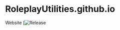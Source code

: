 # RoleplayUtilities.github.io
Website
[![Release](https://img.shields.io/github/releases/https://github.com/Roleplay-Utilities/MegaUtilities.github.io)
